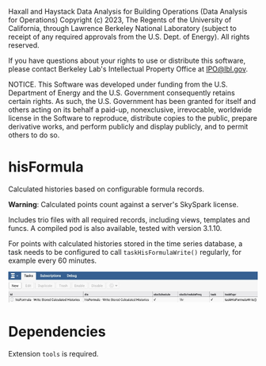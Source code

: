   Haxall and Haystack Data Analysis for Building Operations (Data Analysis for
  Operations) Copyright (c) 2023, The Regents of the University of California,
  through Lawrence Berkeley National Laboratory (subject to receipt of any
  required approvals from the U.S. Dept. of Energy). All rights reserved.

  If you have questions about your rights to use or distribute this software,
  please contact Berkeley Lab's Intellectual Property Office at
  IPO@lbl.gov.

  NOTICE.  This Software was developed under funding from the U.S. Department
  of Energy and the U.S. Government consequently retains certain rights.  As 
  such, the U.S. Government has been granted for itself and others acting on
  its behalf a paid-up, nonexclusive, irrevocable, worldwide license in the 
  Software to reproduce, distribute copies to the public, prepare derivative
  works, and perform publicly and display publicly, and to permit others to do 
  so.

# hisFormula
Calculated histories based on configurable formula records.

**Warning**: Calculated points count against a server's SkySpark license.

Includes trio files with all required records, including views, templates and funcs. A compiled pod is
also available, tested with version 3.1.10.

For points with calculated histories stored in the time series database, a task needs to be configured
to call `taskHisFormulaWrite()` regularly, for example every 60 minutes.

![Task view with example](./assets/hisFormula_task.jpg)

# Dependencies
Extension `tools` is required.

